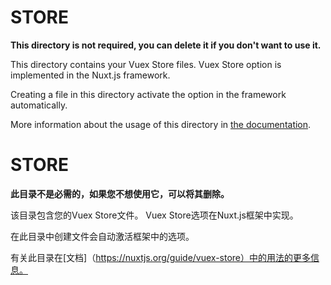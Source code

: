 # STORE

**This directory is not required, you can delete it if you don't want to use it.**

This directory contains your Vuex Store files.
Vuex Store option is implemented in the Nuxt.js framework.

Creating a file in this directory activate the option in the framework automatically.

More information about the usage of this directory in [the documentation](https://nuxtjs.org/guide/vuex-store).

# STORE

**此目录不是必需的，如果您不想使用它，可以将其删除。**

该目录包含您的Vuex Store文件。
Vuex Store选项在Nuxt.js框架中实现。

在此目录中创建文件会自动激活框架中的选项。

有关此目录在[文档]（https://nuxtjs.org/guide/vuex-store）中的用法的更多信息。
